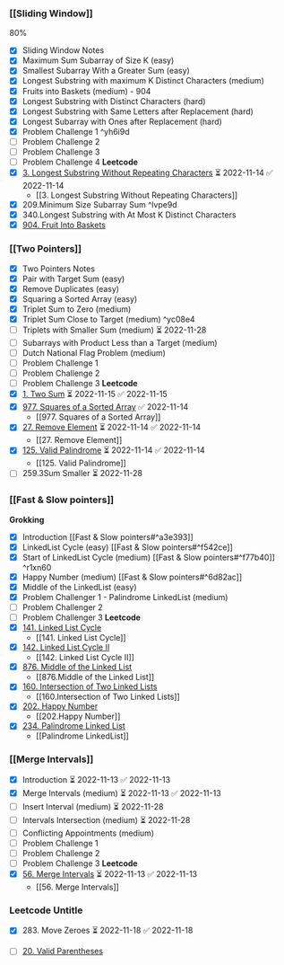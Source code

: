 ### [[Sliding Window]]
80%
- [x] Sliding Window Notes
- [x] Maximum Sum Subarray of Size K (easy)
- [x] Smallest Subarray With a Greater Sum (easy)
- [x] Longest Substring with maximum K Distinct Characters (medium)
- [x] Fruits into Baskets (medium) - 904
- [x] Longest Substring with Distinct Characters (hard)
- [x] Longest Substring with Same Letters after Replacement (hard)
- [x] Longest Subarray with Ones after Replacement (hard)
- [x] Problem Challenge 1 ^yh6i9d
- [ ] Problem Challenge 2
- [ ] Problem Challenge 3
- [ ] Problem Challenge 4
**Leetcode**
- [x] [3. Longest Substring Without Repeating Characters](https://leetcode.com/problems/longest-substring-without-repeating-characters/) ⏳ 2022-11-14 ✅ 2022-11-14
	- [[3. Longest Substring Without Repeating Characters]]
- [x] 209.Minimum Size Subarray Sum ^lvpe9d
- [x] 340.Longest Substring with At Most K Distinct Characters
- [x] [904. Fruit Into Baskets](https://leetcode.com/problems/fruit-into-baskets/)

### [[Two Pointers]]
- [x] Two Pointers Notes
- [x] Pair with Target Sum (easy)
- [x] Remove Duplicates (easy)
- [x] Squaring a Sorted Array (easy)
- [x] Triplet Sum to Zero (medium)
- [x] Triplet Sum Close to Target (medium) ^yc08e4
- [ ] Triplets with Smaller Sum (medium) ⏳ 2022-11-28 
- [ ] Subarrays with Product Less than a Target (medium)
- [ ] Dutch National Flag Problem (medium)
- [ ] Problem Challenge 1
- [ ] Problem Challenge 2
- [ ] Problem Challenge 3
**Leetcode**
- [x] [1. Two Sum](https://leetcode.com/problems/two-sum/) ⏳ 2022-11-15 ✅ 2022-11-15
- [x] [977. Squares of a Sorted Array](https://leetcode.com/problems/squares-of-a-sorted-array/) ✅ 2022-11-14
	- [[977. Squares of a Sorted Array]]
- [x] [27. Remove Element](https://leetcode.com/problems/remove-element/) ⏳ 2022-11-14 ✅ 2022-11-14
	- [[27. Remove Element]]
- [x] [125. Valid Palindrome](https://leetcode.com/problems/valid-palindrome/) ⏳ 2022-11-14 ✅ 2022-11-14
	- [[125. Valid Palindrome]]
- [ ] 259.3Sum Smaller ⏳ 2022-11-28

### [[Fast & Slow pointers]]
**Grokking**
- [x] Introduction [[Fast & Slow pointers#^a3e393]]
- [x]  LinkedList Cycle (easy) [[Fast & Slow pointers#^f542ce]]
- [x] Start of LinkedList Cycle (medium) [[Fast & Slow pointers#^f77b40]] ^r1xn60
- [x] Happy Number (medium) [[Fast & Slow pointers#^6d82ac]]
- [x] Middle of the LinkedList (easy)
- [x] Problem Challenger 1 - Palindrome LinkedList (medium)
- [ ] Problem Challenger 2
- [ ] Problem Challenger 3
**Leetcode**
- [x] [141. Linked List Cycle](https://leetcode.com/problems/linked-list-cycle/)
	- [[141. Linked List Cycle]]
- [x] [142. Linked List Cycle II](https://leetcode.com/problems/linked-list-cycle-ii/)
	- [[142. Linked List Cycle II]]
- [x] [876. Middle of the Linked List](https://leetcode.com/problems/middle-of-the-linked-list/)
	- [[876.Middle of the Linked List]]
- [x] [160. Intersection of Two Linked Lists](https://leetcode.com/problems/intersection-of-two-linked-lists/)
	- [[160.Intersection of Two Linked Lists]]
- [x] [202. Happy Number](https://leetcode.com/problems/happy-number/)
	- [[202.Happy Number]]
- [x] [234. Palindrome Linked List](https://leetcode.com/problems/palindrome-linked-list/)
	- [[Palindrome LinkedList]]

### [[Merge Intervals]]
- [x] Introduction ⏳ 2022-11-13 ✅ 2022-11-13
- [x] Merge Intervals (medium) ⏳ 2022-11-13 ✅ 2022-11-13
- [ ] Insert Interval (medium) ⏳ 2022-11-28 
- [ ] Intervals Intersection (medium) ⏳ 2022-11-28 
- [ ] Conflicting Appointments (medium)
- [ ] Problem Challenge 1
- [ ] Problem Challenge 2
- [ ] Problem Challenge 3
**Leetcode**
- [x] [56. Merge Intervals](https://leetcode.com/problems/merge-intervals/) ⏳ 2022-11-13 ✅ 2022-11-13
	- [[56. Merge Intervals]]

### Leetcode Untitle
- [x] 283. Move Zeroes ⏳ 2022-11-18 ✅ 2022-11-18
- [ ] [20. Valid Parentheses](https://leetcode.com/problems/valid-parentheses/)

